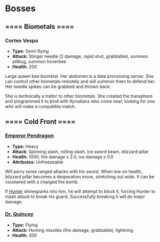 # Bosses

## ==== Biometals ====

### Cortex Vespa

* **Type:** Semi-flying
* **Attack:** Stinger needle (2 damage, rapid shot, grabbable), summon pillbug, summon hoverbee
* **Health:** 200

Large queen bee biometal. Her abdomen is a data processing server. She can control other biometals remotely and will summon them to defend her. Her needle spikes can be grabbed and thrown back.

She is technically a traitor to other biometals. She created the transphere and programmed it to bind with Kyrodians who come near, looking for one who will make a compatible match.

## ==== Cold Front ====

### [Emperor Pendragon](pendragon.md)

* **Type:** Heavy
* **Attack:** Spinning slash, rolling slash, ice sword beam, blizzard pillar
* **Health:** 1000, fire damage x 2.0, ice damage x 0.0
* **Attributes:** Unfreezeable

Will parry some ranged attacks with his sword. When low on health, blizzard pillar becomes a desperation move, stretching out wide. It can be countered with a charged fire bomb.

If [Hunter](hunter.md) shinesparks into him, he will attempt to block it, forcing Hunter to mash attack to break his guard. Successfully breaking it will do major damage.

### [Dr. Quincey](quincey.md)

* **Type:** Flying
* **Attack:** Homing missiles (fire damage, grabbable), lightning
* **Health:** 300

